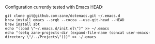 Configuration currently tested with Emacs HEAD:

    git clone git@github.com:zane/dotemacs.git ~/.emacs.d
    brew install emacs --srgb --cocoa --use-git-head --HEAD
    brew install sbt
    echo "(load \"~/.emacs.d/init.el\")" >> ~/.emacs
    echo "(setq zane-projects-dir (expand-file-name (concat user-emacs-directory \"/../Projects\")))" >> ~/.emacs